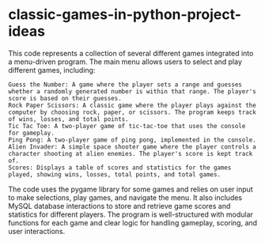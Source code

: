 # classic-games-in-python-project-ideas

This code represents a collection of several different games integrated into a menu-driven program. The main menu allows users to select and play different games, including:

    Guess the Number: A game where the player sets a range and guesses whether a randomly generated number is within that range. The player's score is based on their guesses.
    Rock Paper Scissors: A classic game where the player plays against the computer by choosing rock, paper, or scissors. The program keeps track of wins, losses, and total points.
    Tic Tac Toe: A two-player game of tic-tac-toe that uses the console for gameplay.
    Ping Pong: A two-player game of ping pong, implemented in the console.
    Alien Invader: A simple space shooter game where the player controls a character shooting at alien enemies. The player's score is kept track of.
    Scores: Displays a table of scores and statistics for the games played, showing wins, losses, total points, and total games.

The code uses the pygame library for some games and relies on user input to make selections, play games, and navigate the menu. It also includes MySQL database interactions to store and retrieve game scores and statistics for different players. The program is well-structured with modular functions for each game and clear logic for handling gameplay, scoring, and user interactions.
